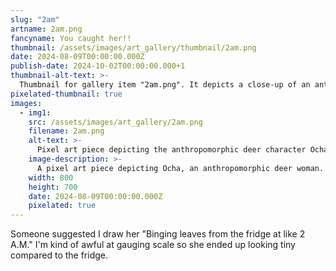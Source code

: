 ```yaml
---
slug: "2am"
artname: 2am.png
fancyname: You caught her!!
thumbnail: /assets/images/art_gallery/thumbnail/2am.png
date: 2024-08-09T00:00:00.000Z
publish-date: 2024-10-02T00:00:00.000+1
thumbnail-alt-text: >-
  Thumbnail for gallery item "2am.png". It depicts a close-up of an anthropomorphic deer character.
pixelated-thumbnail: true
images:
  - img1:
    src: /assets/images/art_gallery/2am.png
    filename: 2am.png
    alt-text: >-
      Pixel art piece depicting the anthropomorphic deer character Ocha.
    image-description: >-
      A pixel art piece depicting Ocha, an anthropomorphic deer woman. She is depicted against a dark background, peering into a fridge which she is holding open with one hand. The other hand is holding a bunch of stems and leaves, some of which have already made their way to her mouth. She is staring blankly at the viewer, as if to try and appear inconspicuous.
    width: 800
    height: 700
    date: 2024-08-09T00:00:00.000Z
    pixelated: true
---
```

<p>
	Someone suggested I draw her "Binging leaves from the fridge at like 2 A.M." I'm kind of awful at gauging scale so she ended up looking tiny compared to the fridge.
</p>
